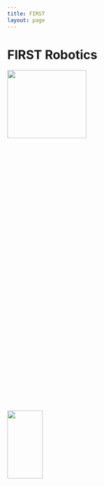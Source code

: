 ```yaml
---
title: FIRST
layout: page
---
```

# FIRST Robotics

<image src="https://github.com/susan-z/susan-z.github.io/blob/master/img/robotheader.jpg?raw=true" width="60%" height="20%"></image>
<image src="https://github.com/susan-z/susan-z.github.io/blob/master/img/warhawkspic1%20Cropped.jpg?raw=true" width="40%" height="20%"></image>

